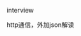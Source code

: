 <!--
 * @Author: your name
 * @Date: 2021-03-24 10:13:35
 * @LastEditTime: 2021-03-24 10:14:40
 * @LastEditors: Please set LastEditors
 * @Description: In User Settings Edit
 * @FilePath: \undefinede:\mystudy\interview_demo\interview\README.md
-->
interview

http通信，外加json解读
